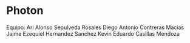 # Photon
Equipo:
Ari Alonso Sepulveda Rosales
Diego Antonio Contreras Macias
Jaime Ezequiel Hernandez Sanchez
Kevin Eduardo Casillas Mendoza
